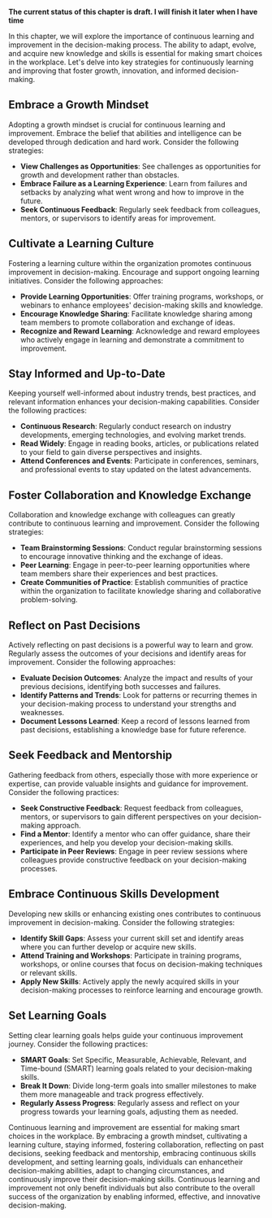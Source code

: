 **The current status of this chapter is draft. I will finish it later when I have time**

In this chapter, we will explore the importance of continuous learning and improvement in the decision-making process. The ability to adapt, evolve, and acquire new knowledge and skills is essential for making smart choices in the workplace. Let's delve into key strategies for continuously learning and improving that foster growth, innovation, and informed decision-making.

Embrace a Growth Mindset
------------------------

Adopting a growth mindset is crucial for continuous learning and improvement. Embrace the belief that abilities and intelligence can be developed through dedication and hard work. Consider the following strategies:

* **View Challenges as Opportunities**: See challenges as opportunities for growth and development rather than obstacles.
* **Embrace Failure as a Learning Experience**: Learn from failures and setbacks by analyzing what went wrong and how to improve in the future.
* **Seek Continuous Feedback**: Regularly seek feedback from colleagues, mentors, or supervisors to identify areas for improvement.

Cultivate a Learning Culture
----------------------------

Fostering a learning culture within the organization promotes continuous improvement in decision-making. Encourage and support ongoing learning initiatives. Consider the following approaches:

* **Provide Learning Opportunities**: Offer training programs, workshops, or webinars to enhance employees' decision-making skills and knowledge.
* **Encourage Knowledge Sharing**: Facilitate knowledge sharing among team members to promote collaboration and exchange of ideas.
* **Recognize and Reward Learning**: Acknowledge and reward employees who actively engage in learning and demonstrate a commitment to improvement.

Stay Informed and Up-to-Date
----------------------------

Keeping yourself well-informed about industry trends, best practices, and relevant information enhances your decision-making capabilities. Consider the following practices:

* **Continuous Research**: Regularly conduct research on industry developments, emerging technologies, and evolving market trends.
* **Read Widely**: Engage in reading books, articles, or publications related to your field to gain diverse perspectives and insights.
* **Attend Conferences and Events**: Participate in conferences, seminars, and professional events to stay updated on the latest advancements.

Foster Collaboration and Knowledge Exchange
-------------------------------------------

Collaboration and knowledge exchange with colleagues can greatly contribute to continuous learning and improvement. Consider the following strategies:

* **Team Brainstorming Sessions**: Conduct regular brainstorming sessions to encourage innovative thinking and the exchange of ideas.
* **Peer Learning**: Engage in peer-to-peer learning opportunities where team members share their experiences and best practices.
* **Create Communities of Practice**: Establish communities of practice within the organization to facilitate knowledge sharing and collaborative problem-solving.

Reflect on Past Decisions
-------------------------

Actively reflecting on past decisions is a powerful way to learn and grow. Regularly assess the outcomes of your decisions and identify areas for improvement. Consider the following approaches:

* **Evaluate Decision Outcomes**: Analyze the impact and results of your previous decisions, identifying both successes and failures.
* **Identify Patterns and Trends**: Look for patterns or recurring themes in your decision-making process to understand your strengths and weaknesses.
* **Document Lessons Learned**: Keep a record of lessons learned from past decisions, establishing a knowledge base for future reference.

Seek Feedback and Mentorship
----------------------------

Gathering feedback from others, especially those with more experience or expertise, can provide valuable insights and guidance for improvement. Consider the following practices:

* **Seek Constructive Feedback**: Request feedback from colleagues, mentors, or supervisors to gain different perspectives on your decision-making approach.
* **Find a Mentor**: Identify a mentor who can offer guidance, share their experiences, and help you develop your decision-making skills.
* **Participate in Peer Reviews**: Engage in peer review sessions where colleagues provide constructive feedback on your decision-making processes.

Embrace Continuous Skills Development
-------------------------------------

Developing new skills or enhancing existing ones contributes to continuous improvement in decision-making. Consider the following strategies:

* **Identify Skill Gaps**: Assess your current skill set and identify areas where you can further develop or acquire new skills.
* **Attend Training and Workshops**: Participate in training programs, workshops, or online courses that focus on decision-making techniques or relevant skills.
* **Apply New Skills**: Actively apply the newly acquired skills in your decision-making processes to reinforce learning and encourage growth.

Set Learning Goals
------------------

Setting clear learning goals helps guide your continuous improvement journey. Consider the following practices:

* **SMART Goals**: Set Specific, Measurable, Achievable, Relevant, and Time-bound (SMART) learning goals related to your decision-making skills.
* **Break It Down**: Divide long-term goals into smaller milestones to make them more manageable and track progress effectively.
* **Regularly Assess Progress**: Regularly assess and reflect on your progress towards your learning goals, adjusting them as needed.

Continuous learning and improvement are essential for making smart choices in the workplace. By embracing a growth mindset, cultivating a learning culture, staying informed, fostering collaboration, reflecting on past decisions, seeking feedback and mentorship, embracing continuous skills development, and setting learning goals, individuals can enhancetheir decision-making abilities, adapt to changing circumstances, and continuously improve their decision-making skills. Continuous learning and improvement not only benefit individuals but also contribute to the overall success of the organization by enabling informed, effective, and innovative decision-making.
